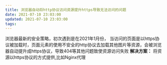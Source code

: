 ```yaml
---
title: 浏览器自动将http协议访问资源提升https导致无法访问的问题
date: 2021-07-10 23:03:00
updated: 2021-07-10 23:03:00
tags:
---
```

浏览器最新的安全策略，初次遇到是在2021年1月份，
当访问的页面是以https协议被加载时，页面元素的使用不安全的http协议去加载其他图片等资源，会被浏览器自动提升成https协议，导致404等其他问题致使资源访问失败
**解决方案：** 将资源以https协议的方式提供,比如Nginx代理